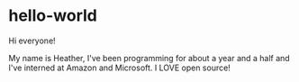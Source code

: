 # hello-world

Hi everyone!

My name is Heather, I've been programming for about a year and a half and I've interned at Amazon and Microsoft. 
I LOVE open source!
